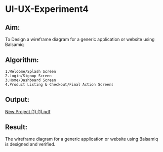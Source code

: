 # UI-UX-Experiment4

## Aim:
To Design a wireframe diagram for a generic application or website using Balsamiq

## Algorithm:
```
1.Welcome/Splash Screen
2.Login/Signup Screen
3.Home/Dashboard Screen
4.Product Listing & Checkout/Final Action Screens
```

## Output:
[New Project (1) (1).pdf](https://github.com/user-attachments/files/20553565/New.Project.1.1.pdf)



## Result:
The wireframe diagram for a generic application or website using Balsamiq is designed and verified.
